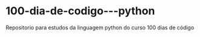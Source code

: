 # 100-dia-de-codigo---python
Repositorio para estudos da linguagem python do curso 100 dias de código
